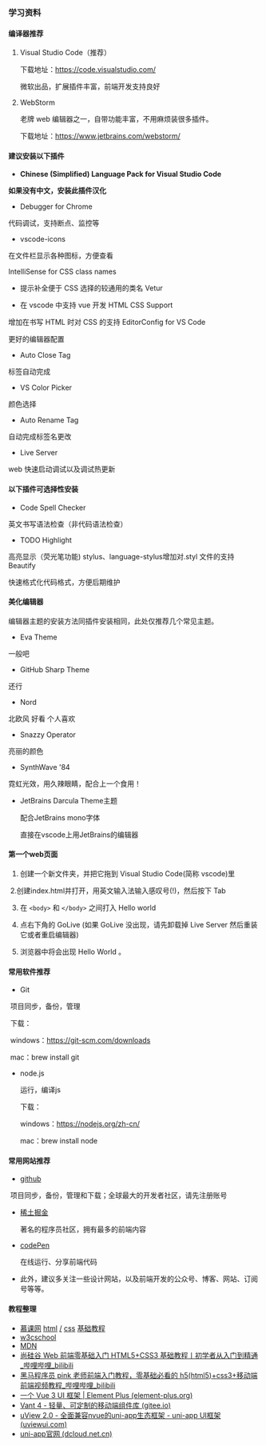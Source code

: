 ### 学习资料

#### 编译器推荐

1. Visual Studio Code（推荐）

   下载地址：https://code.visualstudio.com/

   微软出品，扩展插件丰富，前端开发支持良好

2. WebStorm

   老牌 web 编辑器之一，自带功能丰富，不用麻烦装很多插件。

   下载地址：https://www.jetbrains.com/webstorm/

#### 建议安装以下插件

+ **Chinese (Simplified) Language Pack for Visual Studio Code**

**如果没有中文，安装此插件汉化**

+ Debugger for Chrome

代码调试，支持断点、监控等

+ vscode-icons

在文件栏显示各种图标，方便查看

IntelliSense for CSS class names

+ 提示补全便于 CSS 选择的较通用的类名 Vetur

+ 在 vscode 中支持 vue 开发 HTML CSS Support

增加在书写 HTML 时对 CSS 的支持 EditorConfig for VS Code

更好的编辑器配置

+ Auto Close Tag

标签自动完成

+ VS Color Picker

颜色选择

+ Auto Rename Tag

自动完成标签名更改

+ Live Server

web 快速启动调试以及调试热更新

 

#### 以下插件可选择性安装

+ Code Spell Checker

英文书写语法检查（非代码语法检查）


+ TODO Highlight

高亮显示（荧光笔功能) stylus、language-stylus增加对.styl 文件的支持 Beautify

快速格式化代码格式，方便后期维护

 

#### 美化编辑器

编辑器主题的安装方法同插件安装相同，此处仅推荐几个常见主题。

+ Eva Theme

一般吧

+ GitHub Sharp Theme

还行

+ Nord

北欧风 好看 个人喜欢

+ Snazzy Operator

亮丽的颜色

+ SynthWave '84

霓虹光效，用久辣眼睛，配合上一个食用！

+ JetBrains Darcula Theme主题

  配合JetBrains mono字体

  直接在vscode上用JetBrains的编辑器

#### 第一个web页面

1. 创建一个新文件夹，并把它拖到 Visual Studio Code(简称 vscode)里

​	2.创建index.html并打开，用英文输入法输入感叹号(!)，然后按下 Tab

3. 在   `<body>` 和   `</body>` 之间打入   Hello world

4. 点右下角的  GoLive (如果 GoLive 没出现，请先卸载掉 Live Server 然后重装它或者重启编辑器)

5. 浏览器中将会出现  Hello World 。

 #### 常用软件推荐

+ Git 

​	项目同步，备份，管理

​	下载：

​	windows：https://git-scm.com/downloads

​	mac：brew install git

+ node.js

  运行，编译js

  下载：

  windows：https://nodejs.org/zh-cn/

  mac：brew install node

#### 常用网站推荐

+ [github](https://github.com/)
  
​	 项目同步，备份，管理和下载；全球最大的开发者社区，请先注册账号

+ [稀土掘金](https://juejin.cn/)

  著名的程序员社区，拥有最多的前端内容

+ [codePen](https://codepen.io/)

  在线运行、分享前端代码

+ 此外，建议多关注一些设计网站，以及前端开发的公众号、博客、网站、订阅号等等。

#### 教程整理

+ [慕课](https://www.imooc.com/learn/9)[网](https://www.imooc.com/learn/9) [htm](https://www.imooc.com/learn/9)[l](https://www.imooc.com/learn/9) [/](https://www.imooc.com/learn/9) [cs](https://www.imooc.com/learn/9)[s](https://www.imooc.com/learn/9) [基础教程](https://www.imooc.com/learn/9) 
+ [w3cschool](https://www.w3school.com.cn/)
+ [MDN](https://developer.mozilla.org/zh-CN/docs/learn)
+ [尚硅谷 Web 前端零基础入门 HTML5+CSS3 基础教程丨初学者从入门到精通_哔哩哔哩_bilibili](https://www.bilibili.com/video/BV1XJ411X7Ud/?spm_id_from=333.337.search-card.all.click&vd_source=25e975f6f0a3e6abbf6b23a20af3297a)
+ [黑马程序员 pink 老师前端入门教程，零基础必看的 h5(html5)+css3+移动端前端视频教程_哔哩](https://www.bilibili.com/video/BV14J4114768/?spm_id_from=333.337.search-card.all.click&vd_source=25e975f6f0a3e6abbf6b23a20af3297a)[哔哩_bilibili](https://www.bilibili.com/video/BV14J4114768/?spm_id_from=333.337.search-card.all.click&vd_source=25e975f6f0a3e6abbf6b23a20af3297a)
+ [一个 Vue 3 UI 框架 | Element Plus (element-plus.org)](https://element-plus.org/zh-CN/#/zh-CN)
+ [Vant 4 - 轻量、可定制的移动端组件库 (gitee.io)](https://vant-contrib.gitee.io/vant/#/zh-CN)
+ [uView 2.0 - 全面兼容nvue的uni-app生态框架 - uni-app UI框架 (uviewui.com)](https://www.uviewui.com/)
+ [uni-app官网 (dcloud.net.cn)](https://uniapp.dcloud.net.cn/)